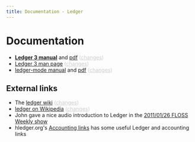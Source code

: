 ```yaml
---
title: Documentation - Ledger
---
```


# Documentation

<style>
.dim, .dim a:link, .dim a:visited { color:#ccc; }
</style>

* <b><a href="3.0/doc/ledger3.html">Ledger 3 manual</a></b> and <a href="3.0/doc/ledger3.pdf">pdf</a> <span class="dim">(<a href="https://github.com/ledger/ledger/commits/master/doc/ledger3.texi">changes</a>)
* <a href="3.0/doc/ledger.1.html">Ledger 3 man page</a> <span class="dim">(<a href="https://github.com/ledger/ledger/commits/master/doc/ledger.1">changes</a>)
* <a href="3.0/doc/ledger-mode.html">ledger-mode manual</a> and <a href="3.0/doc/ledger-mode.pdf">pdf</a> <span class="dim">(<a href="https://github.com/ledger/ledger-mode/commits/master/doc/ledger-mode.texi">changes</a>)

## External links

* The [ledger wiki](http://wiki.ledger-cli.org)
 <span class=dim> ([changes](https://github.com/ledger/ledger/wiki/_history)) </span>
* [ledger on Wikipedia](https://en.wikipedia.org/wiki/Ledger_%28software%29)
 <span class=dim> ([changes](https://en.wikipedia.org/w/index.php?title=Ledger_%28software%29&action=history)) </span>
* John gave a nice audio introduction to Ledger in the [2011/01/26 FLOSS Weekly show](http://twit.tv/floss150) 
* hledger.org's [Accounting links](https://hledger.org/accounting.html#accounting-links) has some useful Ledger and accounting links

